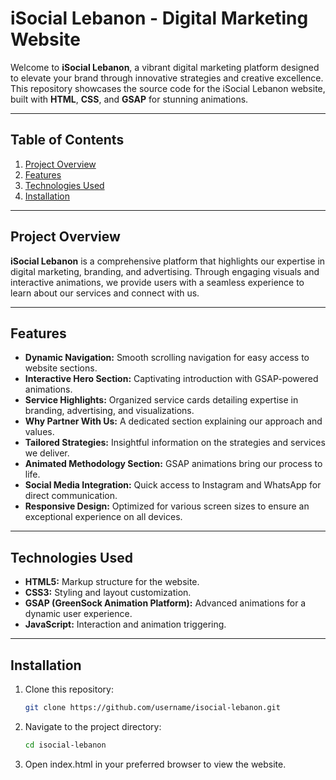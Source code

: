 # iSocial Lebanon - Digital Marketing Website

Welcome to **iSocial Lebanon**, a vibrant digital marketing platform designed to elevate your brand through innovative strategies and creative excellence. This repository showcases the source code for the iSocial Lebanon website, built with **HTML**, **CSS**, and **GSAP** for stunning animations.

---

## Table of Contents

1. [Project Overview](#project-overview)
2. [Features](#features)
3. [Technologies Used](#technologies-used)
4. [Installation](#installation)

---

## Project Overview

**iSocial Lebanon** is a comprehensive platform that highlights our expertise in digital marketing, branding, and advertising. Through engaging visuals and interactive animations, we provide users with a seamless experience to learn about our services and connect with us.

---

## Features

- **Dynamic Navigation:** Smooth scrolling navigation for easy access to website sections.
- **Interactive Hero Section:** Captivating introduction with GSAP-powered animations.
- **Service Highlights:** Organized service cards detailing expertise in branding, advertising, and visualizations.
- **Why Partner With Us:** A dedicated section explaining our approach and values.
- **Tailored Strategies:** Insightful information on the strategies and services we deliver.
- **Animated Methodology Section:** GSAP animations bring our process to life.
- **Social Media Integration:** Quick access to Instagram and WhatsApp for direct communication.
- **Responsive Design:** Optimized for various screen sizes to ensure an exceptional experience on all devices.

---

## Technologies Used

- **HTML5:** Markup structure for the website.
- **CSS3:** Styling and layout customization.
- **GSAP (GreenSock Animation Platform):** Advanced animations for a dynamic user experience.
- **JavaScript:** Interaction and animation triggering.

---

## Installation

1. Clone this repository:
   ```bash
   git clone https://github.com/username/isocial-lebanon.git

2. Navigate to the project directory:
     ```bash
     cd isocial-lebanon
      ```
3. Open index.html in your preferred browser to view the website.


